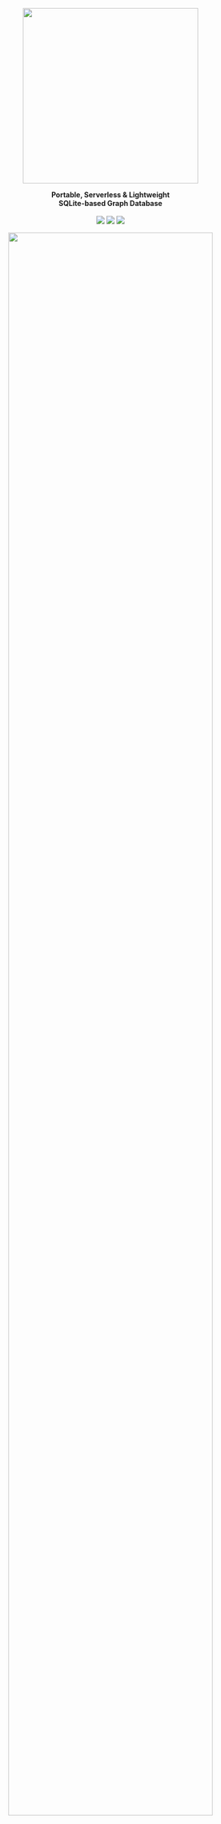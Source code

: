 
<p align="center"><img align="center" width="350" src="https://raw.githubusercontent.com/arturo-lang/grafito/master/logo.png"/></p>
<p align="center">
  <b>Portable, Serverless & Lightweight<br>SQLite-based Graph Database</b>
  <br><br>
  <img src="https://img.shields.io/github/license/arturo-lang/grafito?style=for-the-badge">
  <img src="https://img.shields.io/badge/language-Arturo-orange.svg?style=for-the-badge">
  <img src="https://img.shields.io/github/actions/workflow/status/arturo-lang/grafito/test.yml?branch=main&style=for-the-badge">
</p>

<p align="center"><img width="90%" align="center" src="https://raw.githubusercontent.com/arturo-lang/grafito/master/ui-screenshot.png"/></p>

--- 
 
<!--ts-->

* [At A Glance](#at-a-glance)
* [Try Grafito](#try-grafito)
    * [Docker](#docker)
    * [Installation](#installation)
        * [As a Library](#as-a-library)
        * [As a Standalone tool](#as-a-standalone-tool)
* [How To](#how-to)
    * [Create a simple Node](#create-a-simple-node)
    * [Create Relationships between Nodes](#create-relationships-between-nodes)
    * [Search Nodes](#search-nodes)
    * [Delete an existing Node](#delete-an-existing-node)
    * [Delete an existing Relationship](#delete-an-existing-relationship)
    * [More complex queries](#more-complex-queries)
    	* [Reverse edge queries](#reverse-edge-queries) 
    	* [Using filters](#using-filters)
    * [Preview a Set of Nodes](#preview-a-set-of-nodes)
* [Command Reference](#command-reference)
    * [put](#put)
    * [unput](#unput)
    * [link](#link)
    * [unlink](#unlink)
    * [what](#what)
    * [fetch](#fetch)
    * [preview](#preview)
* [Filter Reference](#filter-reference)
    * [contains](#contains)
    * [prefix](#prefix)
    * [suffix](#suffix)
    * [over](#over)
    * [under](#under)
    * [overOrEqual](#greaterOrEqual)
    * [underOrEqual](#underOrEqual)
    * [in](#in)
    * [not](#not)
* [Community](#community)
* [License](#license)   

<!--te-->
 
---

## At A Glance

I know you really don't care about long explanations and want to have a look at working code right away, so... here you are (this is the code that creates the graph in the image above):

```red
;---------------------------------------------
; Import Grafito
; and ... let's rock'n'roll! :)
;---------------------------------------------
do.import {grafito.art}

do [
    ;---------------------------------------------
    ; Set up a new graph environment
    ; with a local database named "sample11"
    ;---------------------------------------------
    graph .helpers: [person movie country book]
          .create
          .palette: 'default
          "sample11" 
    [
        unless dbExists? [
            ;---------------------------------------------
            ; Populate the database
            ;---------------------------------------------

            uk: country.new [name: "United Kingdom"]
            au: country.new [name: "Australia"]
            us: country.new [name: "United States"] 
            ca: country.new [name: "Canada"]
            fr: country.new [name: "France"]
            de: country.new [name: "Germany"]
            se: country.new [name: "Sweden"]
            es: country.new [name: "Spain"]
            pl: country.new [name: "Poland"]

            nolan:      person.new [name: "Christopher Nolan" birthday: 1970 sex: "m"]
            pearce:     person.new [name: "Guy Pearce" birthday: 1967 sex: "m"]
            hanson:     person.new [name: "Curtis Hanson" birthday: 1945 sex: "m"]
            spacey:     person.new [name: "Kevin Spacey" birthday: 1959 sex: "m"]
            dicaprio:   person.new [name: "Leonardo DiCaprio" birthday: 1974 sex: "m"]
            hardy:      person.new [name: "Tom Hardy" birthday: 1977 sex: "m"]
            cotillard:  person.new [name: "Marion Cotillard" birthday: 1975 sex: "f"]
            moss:       person.new [name: "Carrie-Ann Moss" birthday: 1967 sex: "f"]
            kidman:     person.new [name: "Nicole Kidman" birthday: 1967 sex: "f"]
            cruise:     person.new [name: "Tom Cruise" birthday: 1962 sex: "m"]
            kubrick:    person.new [name: "Stanley Kubrick" birthday: 1928 died: 1999 sex: "m" alive: false]
            burton:     person.new [name: "Tim Burton" birthday: 1958 sex: "m"]
            depp:       person.new [name: "Johny Depp" birthday: 1965 sex: "m"]
            hallstrom:  person.new [name: "Lasse Hallström" birthday: 1946 sex: "m"]
            scorsese:   person.new [name: "Martin Scorsese" birthday: 1942 sex: "m"]
            sydow:      person.new [name: "Max von Sydow" birthday: 1929 died: 2020 sex: "m" alive: false]
            binoche:    person.new [name: "Juliette Binoche" birthday: 1964 sex: "f"]
            dench:      person.new [name: "Judi Dench" birthday: 1934 sex: "f"]
            eastwood:   person.new [name: "Clint Eastwood" birthday: 1930 sex: "m"]
            polanski:   person.new [name: "Roman Polanski" birthday: 1933 sex: "m"]
            olin:       person.new [name: "Lena Olin" birthday: 1955 sex: "f"]
            zimmer:     person.new [name: "Hans Zimmer" birthday: 1957 sex: "m"]
            pook:       person.new [name: "Jocelyn Pook" birthday: 1960 sex: "f"]
            lehane:     person.new [name: "Dennis Lehane" birthday: 1965 sex: "m"]
            penn:       person.new [name: "Sean Penn" birthday: 1960 sex: "m"]
            malick:     person.new [name: "Terrence Malick" birthday: 1943 sex: "m"]
            brody:      person.new [name: "Adrien Brody" birthday: 1973 sex: "m"]
            wach1:      person.new [name: "Lana Wachowski" birthday: 1965 sex: "f"]
            wach2:      person.new [name: "Lilly Wachowski" birthday: 1967 sex: "f"]

            memento:        movie.new [title: "Memento" year: 2000]
            inception:      movie.new [title: "Inception" year: 2010]
            laconfidential: movie.new [title: "L.A. Confidential" year: 1997]
            matrix:         movie.new [title: "The Matrix" year: 1999]
            eyes:           movie.new [title: "Eyes Wide Shut" year: 1999]
            bigfish:        movie.new [title: "Big Fish" year: 2003]
            sleepyhollow:   movie.new [title: "Sleepy Hollow" year: 1999]
            chocolat:       movie.new [title: "Chocolat" year: 2000]
            jedgar:         movie.new [title: "J. Edgar" year: 2011]
            ninthgate:      movie.new [title: "The Ninth Gate" year: 1999]
            shutter:        movie.new [title: "Shutter Island" year: 2010]
            mystic:         movie.new [title: "Mystic River" year: 2003]
            redline:        movie.new [title: "Thin Red Line" year: 1998]
            pianist:        movie.new [title: "The Pianist" year: 2002]

            mysticB:        book.new [title: "Mystic River" year: 2001 language: "en"]

            ;---------------------------------------------
            ; Define the relationships
            ; between our nodes
            ;---------------------------------------------

            [nolan hardy dench pook] ~> 'isFrom uk
            [pearce kidman] ~> 'isFrom au
            [malick brody hanson spacey dicaprio wach1 wach2 cruise kubrick burton depp eastwood scorsese lehane penn] ~> 'isFrom us
            moss ~> 'isFrom ca
            [cotillard binoche] ~> 'isFrom fr
            polanski ~> 'isFrom [fr pl]
            [hallstrom olin sydow] ~> 'isFrom se
            zimmer ~> 'isFrom de

            nolan ~> 'directed [memento inception]
            hanson ~> 'directed laconfidential
            [wach1 wach2] ~> 'directed matrix
            kubrick ~> 'directed eyes
            burton ~> 'directed [bigfish sleepyhollow]
            hallstrom ~> 'directed chocolat
            eastwood ~> 'directed [jedgar mystic]
            polanski ~> 'directed [pianist ninthgate]
            scorsese ~> 'directed shutter
            malick ~> 'directed [pianist redline]

            pearce ~> 'actedIn [memento laconfidential]
            spacey ~> 'actedIn laconfidential
            [dicaprio hardy cotillard] ~> 'actedIn inception
            [dicaprio sydow] ~> 'actedIn shutter
            cotillard ~> 'actedIn bigfish
            moss ~> 'actedIn [memento matrix chocolat]
            [cruise kidman] ~> 'actedIn eyes
            depp ~> 'actedIn [chocolat sleepyhollow]
            [binoche dench olin] ~> 'actedIn chocolat
            [dicaprio dench] ~> 'actedIn jedgar
            [depp olin] ~> 'actedIn ninthgate
            penn ~> 'actedIn [mystic redline]
            brody ~> 'actedIn [redline pianist]

            zimmer ~> 'composed inception
            pook ~> 'composed eyes

            nolan ~> 'written inception

            lehane ~> 'written mysticB
            mystic ~> 'basedOn mysticB

            [redline bigfish memento laconfidential jedgar shutter mystic] ~> 'origin us
            matrix ~> 'origin [us au]
            [inception eyes chocolat] ~> 'origin [uk us]
            sleepyhollow ~> 'origin [us de]
            ninthgate ~> 'origin [us fr es]
            pianist ~> 'origin [uk fr de pl]

            wach1 ~> 'sibling wach2
            cruise ~> 'married kidman
        ]

        ;---------------------------------------------
        ; Fetch every "person" &
        ; open the Desktop app for visualization
        ;---------------------------------------------
        
        preview fetch 'person ø
    ]
]
```

## Try Grafito!

### Docker

The easiest way to try Grafito is using Docker (although, without support for the Desktop app - yet)

```
docker run -it arturolang/grafito
```

or, if you want to run a specific script:

```
docker run -it -v $(pwd):/home arturolang/grafito <yourscript>
```

### Installation

To install local, first you have to have installed the latest version of [Arturo](https://github.com/arturo-lang/arturo).

Then, just clone this repo and simply go to the folder via your terminal.


#### As a Library

After having installed the latest version of Arturo, you can use Grafito from any Arturo script as a library.

For example, here's how to run the above example:

```
arturo examples/sample11.art
```

#### As a Standalone tool

Of course, you can also run Grafito as a tool on it own:

```
./grafito.art <database>
```

(If you pass a name, it will use it as your database file. If not, the database will be in-memory)

<p align="center"><img width="100%" align="center" src="https://raw.githubusercontent.com/arturo-lang/grafito/master/console.png"/></p>

And you can see your lightweight graph engine in action!

## How To

### Create a simple Node

```red
graph.create "mygraph" [
	put'person [name: "John" sex: 'm]
]
```

The exact same thing using node helpers:

```red
graph.create "mygraph"
     .helpers: [person]
[
	person.new [name: "John", sex: 'm]
]
```

### Create Relationships between Nodes

```red
graph.create "mygraph" [
	john: put 'person [name: "John" sex: 'm]
	joan: put 'person [name: "Joan" sex: 'f]

	link john 'marriedTo joan
]
```

The exact same thing using node helpers and some syntactic sugar:

```red
graph.create "mygraph"
     .helpers: [person]
[
	john: person.new [name: "John", sex: 'm]
	joan: person.new [name: "Joan", sex: 'f]

	john <~> 'marriedTo joan
]
```

### Search Nodes

```red
graph "mygraph" [
	inspect fetch 'person [name: "Joan"]
]
```
The exact same thing using node helpers:

```red
graph "mygraph"
     .helpers: [person]
[
	inspect person [name: "Joan"]
]
```

### Delete an existing Node

```red
graph "mygraph" [
	unput fetch 'person [name: "John"]
]
```

### Delete an existing Relationship

```red
graph "mygraph" [
	unlink fetch 'person [name: "John"] 'marriedTo 
           fetch 'person [name: "Joan"]
]
```

### More complex queries

```red
graph "mygraph" [
	inspect fetch'person [
		sex: "m"
		marriedTo: fetch 'person [name: "Joan"]
	]
]
```

The exact same thing using node helpers:

```red
graph "mygraph"
     .helpers: [person]
[
	inspect person [
		sex: "m"
		marriedTo: person [name: "Joan"]
	]
]
```

#### Reverse edge queries

```red
; using our sample11.art graph

movie [
	directed: <| person "Clint Eastwood"
]
```

#### Using filters

```red
graph "mygraph" [
	fetch 'person [
		surname:"Doe"
		age: -> greater: 30
	]
]
```

### Preview a Set of Nodes

```red
graph "mygraph" [
	preview fetch 'person ø
]
```

(If you run the `sample4` in the *examples* folder, you'll be a minimal movie database. Running the command `preview` will open up the Desktop app with the image you see above ;-))

## Command Reference

All of the following commands must run within a `graph` environment. In order to set it up, use:

```red
graph <database> [
	;; your code goes here
]
```
> ⚠️  The `graph` command is not needed when you run Grafito as a tool, since the "environment" is already set up for you. ;-) 

If you pass `null` (or `ø`) then the database will be *in-memory*. If you want to save to a file on disk, then pass a string with the desired database name. If the database already exists, it will be re-opened. If not, it will be created from scratch.

> 💡  You may force the database to be re-created from scratch, regardless of whether it exists, by setting the `.create` attribute. E.g.
> ```
> graph.create "mygraph" [
> 	;; your code goes here
> ]
> ```

### put

#### Description

Insert new node(s) to graph with given name and attributes.

#### Usage

<pre>
<b>put</b> <ins>name</ins> <i>:literal</i>, <i>:string</i>
    <ins>attributes</ins> <i>:dictionary</i>, <i>:block</i>
</pre>

#### Returns

- *:dictionary* (node)
- *:block* (of nodes)

#### Examples

```red
put 'person [name: "John" surname: "Doe" birthday: 1986]
```

### unput

#### Description

Remove given node(s) from graph.

#### Usage

<pre>
<b>unput</b> <ins>node</ins> <i>:dictionary</i>, <i>:block</i>
</pre>

#### Examples

```red
x: put 'person [name: "John" surname: "Doe" birthday: 1986]
unput x
```

### link

#### Description

Create a connection from source to target node with given name.

#### Usage

<pre>
<b>link</b> <ins>source</ins> <i>:dictionary</i> (node), <i>:block</i> (of nodes)
     <ins>name</ins> <i>:literal</i>, <i>:string</i>
     <ins>target</ins> <i>:dictionary</i> (node), <i>:block</i> (of nodes)
</pre>

#### Returns

- *:dictionary* (edge)

#### Examples

```red
link put 'person [name: "John" surname: "Doe" birthday: 1986] 'marriedTo 
     put 'person [name: "Mary" surname: "Doe" birthday: 1986]
```

### unlink

#### Description

Remove connection from source to target node with given name

#### Usage

<pre>
<b>unlink</b> <ins>source</ins> <i>:dictionary</i> (node), <i>:block</i> (of nodes)
       <ins>name</ins> <i>:literal</i>, <i>:string</i>
       <ins>target</ins> <i>:dictionary</i> (node), <i>:block</i> (of nodes)
</pre>

#### Examples

```red
x: put 'person [name: "John" surname: "Doe" birthday: 1986]
y: put 'person [name: "Mary" surname: "Doe" birthday: 1986]

link 'marriedTo x y
unlink 'marriedTo x y
```

### fetch

#### Description

Retrieves nodes with name that match all given attributes.

#### Usage

<pre>
<b>fetch</b> <ins>name</ins> <i>:literal</i>, <i>:string</i>
      <ins>properties</ins> <i>:block</i> <i>:dictionary</i> <i>:null</i>
</pre>

#### Returns

- *:block* of *:dictionary* (node)

#### Examples

```red
print fetch 'person [surname: "Doe"]
print fetch 'person [
	surname: "Doe"
	marriedTo: fetch'person [name: "Mary"]
]
```

### preview

#### Description

Preview given array of nodes in Desktop app.

#### Usage

<pre>
<b>preview</b> <ins>nodes</ins> <i>:block</i>
</pre>

#### Examples

```red
preview fetch 'person [surname: "Doe"]
```

## Filter Reference

When querying - e.g. with `fetch` or `what` - you can search for results, not only for exact matches, but also using one of the filters below.

```red
fetch'person [
	surname: "Doe" 	; here, we are looking for an exact match
			; that is: people with the surname Doe
]
```

```red
fetch'person [
	surname: [
		contains: "D"	; here, we are using the 'contains filter
			        ; that is: people whose surname contains the letter D
	]
]
```

(The above, using Arturo's powerful syntax, could also be written like: 
```red
fetch'person [ surname: -> contains: "D" ]
```

### contains

Get rows that *contain* the given text.

### prefix

Get rows that start with, or "have as prefix", the given text.

### suffix

Get rows that end with, or "have as suffix", the given text.

### over

Get rows with a numeric value *greater than* the given one.

### under

Get rows with a numeric value *less than* the given one.

### overOrEqual

Get rows with a numeric value *greater than or equal to* the given one.

### underOrEqual

Get rows with a numeric value *less than or equal to* the given one.

### in

Get rows with a numeric value *equal* to *one of those in* the given block.

### not

Get rows with a value *not equal to* the given one (or block of given values).

Community
------------------------------

In case you want to ask a question, suggest an idea, or practically anything related to Grafito (or Arturo) - feel free! Everything and everyone is welcome.

For that, the most convenient place for me would be the [GitHub Issues](https://github.com/arturo-lang/grafito/issues) page.

[![Stargazers over time](https://starchart.cc/arturo-lang/grafito.svg)](https://starchart.cc/arturo-lang/grafito)

## License

MIT License

Copyright (c) 2023 Yanis Zafirópulos

Permission is hereby granted, free of charge, to any person obtaining a copy
of this software and associated documentation files (the "Software"), to deal
in the Software without restriction, including without limitation the rights
to use, copy, modify, merge, publish, distribute, sublicense, and/or sell
copies of the Software, and to permit persons to whom the Software is
furnished to do so, subject to the following conditions:

The above copyright notice and this permission notice shall be included in all
copies or substantial portions of the Software.

THE SOFTWARE IS PROVIDED "AS IS", WITHOUT WARRANTY OF ANY KIND, EXPRESS OR
IMPLIED, INCLUDING BUT NOT LIMITED TO THE WARRANTIES OF MERCHANTABILITY,
FITNESS FOR A PARTICULAR PURPOSE AND NONINFRINGEMENT. IN NO EVENT SHALL THE
AUTHORS OR COPYRIGHT HOLDERS BE LIABLE FOR ANY CLAIM, DAMAGES OR OTHER
LIABILITY, WHETHER IN AN ACTION OF CONTRACT, TORT OR OTHERWISE, ARISING FROM,
OUT OF OR IN CONNECTION WITH THE SOFTWARE OR THE USE OR OTHER DEALINGS IN THE
SOFTWARE.
